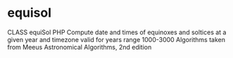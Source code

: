 # equisol

CLASS equiSol PHP
Compute date and times of equinoxes and soltices at a given year and timezone
valid for years range 1000-3000
Algorithms taken from Meeus Astronomical Algorithms, 2nd edition
